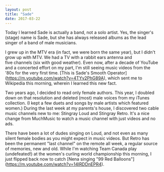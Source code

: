 ```yaml
---
layout: post
title: "Sade"
date: 2017-03-22
---
```


Today I learned Sade is actually a band, not a solo artist. Yes, the singer's (stage) name is Sade, but she has always released albums as the lead singer of a band of male musicians.

I grew up in the MTV era (in fact, we were born the same year), but I didn't grow up with MTV. We had a TV with a rabbit ears antenna and five channels (six with good weather). Even now, after a decade of YouTube and a concerted effort on my part, I'm still seeing music videos from the '80s for the very first time. [This is Sade's Smooth Operator] (https://m.youtube.com/watch?v=4TYv2PhG89A), which sent me to Wikipedia this morning, wherein I learned this new fact.

Two years ago, I decided to read only female authors. This year, I doubled down on that resolution and deleted (most) male voices from my iTunes collection. (I kept a few duets and songs by male artists which featured women.) During the last week at my parents's house, I discovered two cable music channels new to me: Stingray Loud and Stingray Retro. It's a nice change from MuchMusic to watch a music channel with just videos and no ads.

There have been a lot of dudes singing on Loud, and not even as many silent female bodies as you might expect in music videos. But Retro has been the permanent "last channel" on the remote all week, a regular source of memories, new and old. While I'm watching Team Canada play (undefeated!) at the women's curling world championship this morning, I just flipped back now to catch [Nena singing "99 Red Balloons"] (https://m.youtube.com/watch?v=14IRDDnEPR4).
